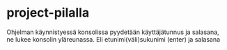 # project-pilalla

Ohjelman käynnistyessä konsolissa pyydetään käyttäjätunnus ja salasana, ne lukee konsolin yläreunassa.
Eli etunimi(väli)sukunimi (enter)
ja salasana
